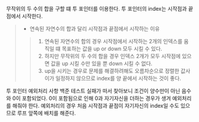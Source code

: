 무작위의 두 수의 합을 구할 떄 투 포인터를 이용한다.
투 포인터의 index는 시작점과 끝점에서 시작한다.
> - 연속된 자연수의 합과 달리 시작점과 끝점에서 시작하는 이유
>> 1. 연속된 자연수의 합의 경우 시작점에서 시작하는 2개의 인덱스를 움직일 떄 목표하는 값을 up or down 모두 시킬 수 있다.
>> 2. 하지만 무작위의 두 수의 합을 경우 인덱스 2개가 모두 시작점에 있으면 값을 up 시킬 수만 있을 뿐 down 시킬 수 없다.
>> 3. up을 시키는 경우로 문제를 해결하려해도 오름차순으로 정렬한 값사이가 일정하지 않으므로 index를 양 끝에서 시작하는 것이 좋다.

투 포인터 예외처리 사항
백준 테스트 실패가 떠서 찾아보니 조건이 양수만이 아닌 음수와 0이 포함되었다.
0이 포함됨으로 인해 0과 자기자신을 더하는 경우가 생겨 예외처리를 해줘야 한다.
예외처리의 경우 처음 시작점과 끝점이 자기자신의 index일 수도 있으므로 루프 앞쪽에 배치를 해준다.